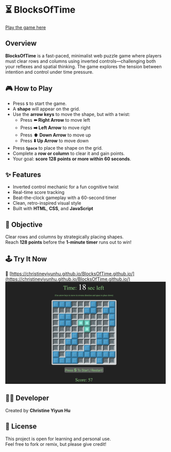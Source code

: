 # ⏳ BlocksOfTime  
[Play the game here](https://christineyiyunhu.github.io/BlocksOfTime.github.io/)

## Overview  
**BlocksOfTime** is a fast-paced, minimalist web puzzle game where players must clear rows and columns using inverted controls—challenging both your reflexes and spatial thinking. The game explores the tension between intention and control under time pressure.

## 🎮 How to Play  
- Press **`S`** to start the game.
- A **shape** will appear on the grid.
- Use the **arrow keys** to move the shape, but with a twist:  
  - Press **⬅️ Right Arrow** to move left  
  - Press **➡️ Left Arrow** to move right  
  - Press **⬆️ Down Arrow** to move up  
  - Press **⬇️ Up Arrow** to move down
- Press **`Space`** to place the shape on the grid.
- Complete a **row or column** to clear it and gain points.
- Your goal: **score 128 points or more within 60 seconds**.

## ✨ Features  
- Inverted control mechanic for a fun cognitive twist  
- Real-time score tracking  
- Beat-the-clock gameplay with a 60-second timer  
- Clean, retro-inspired visual style  
- Built with **HTML**, **CSS**, and **JavaScript**

## 🎯 Objective  
Clear rows and columns by strategically placing shapes.  
Reach **128 points** before the **1-minute timer** runs out to win!

## 🕹️ Try It Now  
🔗 [https://christineyiyunhu.github.io/BlocksOfTime.github.io/](https://christineyiyunhu.github.io/BlocksOfTime.github.io/)
![Gameplay demo of BlocksOfTime](game_play.png)

## 👩‍💻 Developer  
Created by **Christine Yiyun Hu**

## 📄 License  
This project is open for learning and personal use.  
Feel free to fork or remix, but please give credit!


